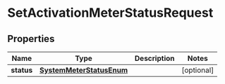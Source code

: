 
# SetActivationMeterStatusRequest

## Properties
Name | Type | Description | Notes
------------ | ------------- | ------------- | -------------
**status** | [**SystemMeterStatusEnum**](SystemMeterStatusEnum.md) |  |  [optional]



